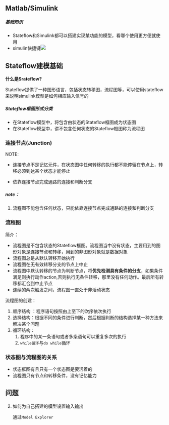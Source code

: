 ## Matlab/Simulink

##### 基础知识

- Stateflow和Simulink都可以搭建实现某功能的模型，看哪个使用更方便就使用
- simulin快捷键![](C:\Users\123\Program\VCU\basic\image\image-20211022170853337.png)


## Stateflow建模基础

**什么是Srateflow?**

Stateflow提供了一种图形语言，包括状态转移图，流程图等，可以使用stateflow来说明simulink模型是如何相应输入信号的



##### Stateflow框图形式分类

- 在Stateflow模型中，将包含由状态的Stateflow框图成为状态图
- 在Stateflow模型中，讲不包含任何状态的Stateflow框图称为流程图

### 连接节点(Junction)

NOTE:

- 连接节点不是记忆元件，在状态图中任何转移的执行都不能停留在节点上，转移必须到达某个状态才能停止

- 依靠连接节点完成通路的连接和判断分支

##### note：

1. 流程图不能包含任何状态，只能依靠连接节点完成通路的连接和判断分支

### 流程图

简介：

- 流程图是不包含状态的Stateflow框图。流程图当中没有状态，主要用到的图形对象是连接节点和转移，用到的非图形对象就是数据对象
- 流程图总是从默认转移开始执行
- 流程图在无有效转移分支的节点上中止
- 流程图中默认转移的节点为判断节点，将**优先检测具有条件的分支**，如果条件满足则执行动作action,否则执行无条件转移，那里没有任何动作。最后所有转移都汇合到中止节点
- 连续的两次触发之间，流程图一直处于非活动状态

流程图的创建：

1. 顺序结构 ：程序语句按照由上至下的次序依次执行
2. 选择结构：根据不同的条件进行判断，然后根据判断的结构选择某一种方法来解决某个问题
3. 循环结构：
   1. 程序中的某一条语句或者多条语句可以重复多次的执行
   2. `while循环`与`do while`循环

### 状态图与流程图的关系

- 状态框图有且只有一个状态图是要活着的
- 流程图只有节点和转移条件，没有记忆能力

## 问题

2. 如何为自己搭建的模型设置输入输出

   通过`Model Explorer`

